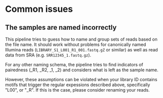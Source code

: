 # Common issues

## The samples are named incorrectly

This pipeline tries to guess how to name and group sets of reads based on the file name. It should work without problems for canonically named Illumina reads (`LIBRARY_S1_L001_R1_001.fastq.gZ` or similar) as well as read data from SRA (e.g. `SRR12345_1.fastq.gz`).

For any other naming schema, the pipeline tries to find indicators of pairedness (_R1, _R2, _1, _2) and considers what is left as the sample name. 

However, these assumptions can be violated when your library ID contains motifs that trigger the regular expessions described above, specifically "L00", or "_R". If this is the case, please consider renaming your reads. 








